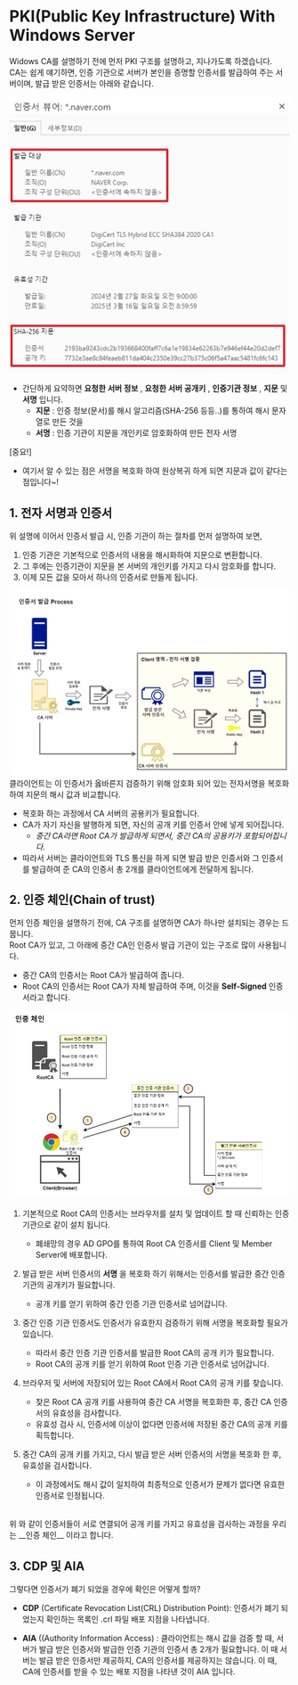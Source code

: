 # PKI(Public Key Infrastructure) With Windows Server

Widows CA를 설명하기 전에 먼저 PKI 구조를 설명하고, 지나가도록 하겠습니다.  
CA는 쉽게 얘기하면, 인증 기관으로 서버가 본인을 증명할 인증서를 발급하여 주는 서버이며, 발급 받은 인증서는 아래와 같습니다.

![](./MD_Images/06_00001.jpg)
* 간단하게 요약하면 __요청한 서버 정보__ , __요청한 서버 공개키__ , __인증기관 정보__ , __지문__  및 __서명__ 입니다.
    * __지문__ : 인증 정보(문서)를 해시 알고리즘(SHA-256 등등..)를 통하여 해시 문자열로 만든 것을 
    * __서명__ : 인증 기관이 지문을 개인키로 암호화하여 만든 전자 서명

[중요!]
* 여기서 알 수 있는 점은 서명을 복호화 하여 원상복귀 하게 되면 지문과 값이 같다는 점입니다~!

## 1. 전자 서명과 인증서
위 설명에 이어서 인증서 발급 시, 인증 기관이 하는 절차를 먼저 설명하여 보면,  
1. 인증 기관은 기본적으로 인증서의 내용을 해시화하여 지문으로 변환합니다.
2. 그 후에는 인증기관이 지문을 본 서버의 개인키를 가지고 다시 암호화를 합니다.
3. 이제 모든 값을 모아서 하나의 인증서로 만들게 됩니다.


![](./MD_Images/06_01001.jpg)
클라이언트는 이 인증서가 옳바른지 검증하기 위해 암호화 되어 있는 전자서명을 복호화 하여 지문의 해시 값과 비교합니다.
* 복호화 하는 과정에서 CA 서버의 공용키가 필요합니다.  
* CA가 자기 자신을 발행하게 되면, 자신의 공개 키를 인증서 안에 넣게 되어집니다.
    * _중간 CA라면 Root CA가 발급하게 되면서, 중간 CA의 공용키가 포함되어집니다._
* 따라서 서버는 클라이언트와 TLS 통신을 하게 되면 발급 받은 인증서와 그 인증서를 발급하여 준 CA의 인증서 총 2개를 클라이언트에게 전달하게 됩니다.


## 2. 인증 체인(Chain of trust)
먼저 인증 체인을 설명하기 전에, CA 구조를 설명하면 CA가 하나만 설치되는 경우는 드뭅니다.  
Root CA가 있고, 그 아래에 중간 CA인 인증서 발급 기관이 있는 구조로 많이 사용됩니다.
* 중간 CA의 인증서는 Root CA가 발급하여 줍니다.
* Root CA의 인증서는 Root CA가 자체 발급하여 주며, 이것을 __Self-Signed__ 인증서라고 합니다.

![](./MD_Images/06_02001.jpg)
</br>  
1. 기본적으로 Root CA의 인증서는 브라우저를 설치 및 업데이트 할 때 신뢰하는 인증기관으로 같이 설치 됩니다.
    * 폐쇄망의 경우 AD GPO를 통하여 Root CA 인증서를 Client 및 Member Server에 배포합니다.

2. 발급 받은 서버 인증서의 __서명__ 을 복호화 하기 위해서는 인증서를 발급한 중간 인증 기관의 공개키가 필요합니다.
    * 공개 키를 얻기 위하여 중간 인증 기관 인증서로 넘어갑니다.

3. 중간 인증 기관 인증서도 인증서가 유효한지 검증하기 위해 서명을 복호화할 필요가 있습니다.
    * 따라서 중간 인증 기관 인증서를 발급한 Root CA의 공개 키가 필요합니다.
    * Root CA의 공개 키를 얻기 위하여 Root 인증 기관 인증서로 넘어갑니다.

4. 브라우저 및 서버에 저장되어 있는 Root CA에서 Root CA의 공개 키를 찾습니다.
    * 찾은 Root CA 공개 키를 사용하여 중간 CA 서명을 복호화한 후, 중간 CA 인증서의 유효성을 검사합니다.
    * 유효성 검사 시, 인증서에 이상이 없다면 인증서에 저장된 중간 CA의 공개 키를 획득합니다.

5. 중간 CA의 공개 키를 가지고, 다시 발급 받은 서버 인증서의 서명을 복호화 한 후, 유효성을 검사합니다.
    * 이 과정에서도 해시 값이 일치하여 최종적으로 인증서가 문제가 없다면 유효한 인증서로 인정됩니다.

</br>  
위 와 같이 인증서들이 서로 연결되어 공개 키를 가지고 유효성을 검사하는 과정을 우리는 __인증 체인__ 이라고 합니다.

## 3. CDP 및 AIA

그렇다면 인증서가 폐기 되었을 경우에 확인은 어떻게 할까?

* __CDP__ (Certificate Revocation List(CRL) Distribution Point): 인증서가 폐기 되었는지 확인하는 목록인 .crl 파일 배포 지점을 나타냅니다.

* __AIA__ ((Authority Information Access) : 클라이언트는 해시 값을 검증 할 때, 서버가 발급 받은 인증서와 발급한 인증 기관의 인증서 총 2개가 필요합니다. 이 때 서버는 발급 받은 인증서만 제공하지, CA의 인증서를 제공하지는 않습니다. 이 때, CA에 인증서를 받을 수 있는 배포 지점을 나타낸 것이 AIA 입니다.
